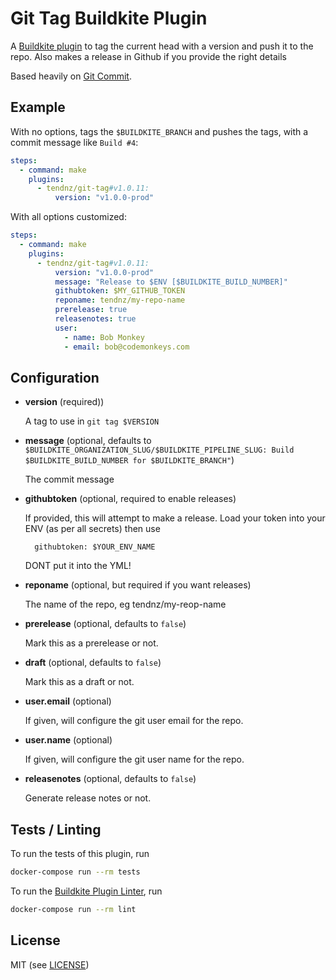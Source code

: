 # Git Tag Buildkite Plugin

A [Buildkite plugin](https://buildkite.com/docs/agent/v3/plugins) to tag the current head with a version and push it to the repo. Also makes a release
in Github if you provide the right details

Based heavily on [Git Commit](https://github.com/thedyrt/git-commit-buildkite-plugin).

## Example

With no options, tags the `$BUILDKITE_BRANCH` and pushes the tags, with a commit message like `Build #4`:

```yml
steps:
  - command: make
    plugins:
      - tendnz/git-tag#v1.0.11:
          version: "v1.0.0-prod" 
```

With all options customized:

```yml
steps:
  - command: make
    plugins:
      - tendnz/git-tag#v1.0.11:
          version: "v1.0.0-prod"
          message: "Release to $ENV [$BUILDKITE_BUILD_NUMBER]"
          githubtoken: $MY_GITHUB_TOKEN
          reponame: tendnz/my-repo-name
          prerelease: true
          releasenotes: true
          user:
            - name: Bob Monkey
            - email: bob@codemonkeys.com
```

## Configuration

- **version** (required))

    A tag to use in `git tag $VERSION`

- **message** (optional, defaults to `$BUILDKITE_ORGANIZATION_SLUG/$BUILDKITE_PIPELINE_SLUG: Build $BUILDKITE_BUILD_NUMBER for $BUILDKITE_BRANCH"`)

    The commit message

- **githubtoken** (optional, required to enable releases)

    If provided, this will attempt to make a release. Load your token into your ENV (as per all secrets) then use 

    ```
      githubtoken: $YOUR_ENV_NAME
    ```

    DONT put it into the YML!

- **reponame** (optional, but required if you want releases)

    The name of the repo, eg tendnz/my-reop-name

- **prerelease** (optional, defaults to `false`)

    Mark this as a prerelease or not.

- **draft** (optional, defaults to `false`)

    Mark this as a draft or not.

- **user.email** (optional)

    If given, will configure the git user email for the repo.

- **user.name** (optional)

    If given, will configure the git user name for the repo.

- **releasenotes** (optional, defaults to `false`)

    Generate release notes or not.


## Tests / Linting

To run the tests of this plugin, run

```sh
docker-compose run --rm tests
```

To run the [Buildkite Plugin Linter](https://github.com/buildkite-plugins/buildkite-plugin-linter), run

```sh
docker-compose run --rm lint
```

## License

MIT (see [LICENSE](LICENSE))
